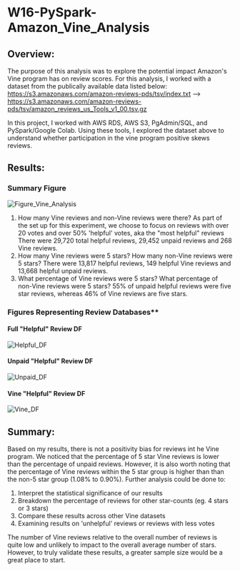 # W16-PySpark-Amazon_Vine_Analysis

## Overview:
The purpose of this analysis was to explore the potential impact Amazon's Vine program has on review scores. For this analysis, I worked with a dataset from the publically available data listed below:
https://s3.amazonaws.com/amazon-reviews-pds/tsv/index.txt --> https://s3.amazonaws.com/amazon-reviews-pds/tsv/amazon_reviews_us_Tools_v1_00.tsv.gz

In this project, I worked with AWS RDS, AWS S3, PgAdmin/SQL, and PySpark/Google Colab. Using these tools, I explored the dataset above to understand whether participation in the vine program positive skews reviews.

## Results: 
### Summary Figure
![Figure_Vine_Analysis](https://user-images.githubusercontent.com/81983110/128654116-001ad3a5-a53a-48b8-95ed-af6d33f41df4.png)

1. How many Vine reviews and non-Vine reviews were there? As part of the set up for this experiment, we choose to focus on reviews with over 20 votes and over 50% 'helpful' votes, aka the "most helpful" reviews There were 29,720 total helpful reviews, 29,452 unpaid reviews and 268 Vine reviews. 
2. How many Vine reviews were 5 stars? How many non-Vine reviews were 5 stars?  There were 13,817 helpful reviews, 149 helpful Vine reviews and 13,668 helpful unpaid reviews. 
3. What percentage of Vine reviews were 5 stars? What percentage of non-Vine reviews were 5 stars? 55% of unpaid helpful reviews were five star reviews, whereas 46% of Vine reviews are five stars. 

### Figures Representing Review Databases**
#### Full "Helpful" Review DF

![Helpful_DF](https://user-images.githubusercontent.com/81983110/128654610-203279d6-ac6f-41d5-8431-3d2910256dfa.png)

#### Unpaid "Helpful" Review DF

![Unpaid_DF](https://user-images.githubusercontent.com/81983110/128654611-685326ce-6627-4721-a101-4e46d726a0b6.png)

#### Vine "Helpful" Review DF

![Vine_DF](https://user-images.githubusercontent.com/81983110/128654613-43514566-e6be-4dce-97a8-d34dd03163f7.png)

## Summary:
Based on my results, there is not a positivity bias for reviews int he Vine program. We noticed that the percentage of 5 star Vine reviews is lower than the percentage of unpaid reviews. However, it is also worth noting that the percentage of Vine reviews within the 5 star group is higher than than the non-5 star group (1.08% to 0.90%). Further analysis could be done to:
1. Interpret the statistical significance of our results
2. Breakdown the percentage of reviews for other star-counts (eg. 4 stars or 3 stars)
3. Compare these results across other Vine datasets
4. Examining results on 'unhelpful' reviews or reviews with less votes

The number of Vine reviews relative to the overall number of reviews is quite low and unlikely to impact to the overall average number of stars. However, to truly validate these results, a greater sample size would be a great place to start. 
